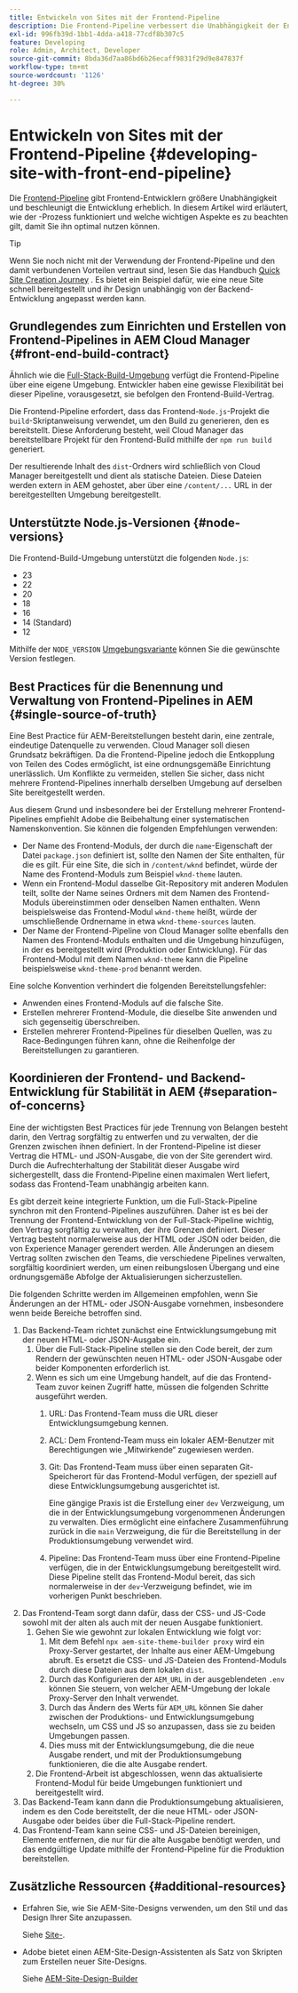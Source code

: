 ```yaml
---
title: Entwickeln von Sites mit der Frontend-Pipeline
description: Die Frontend-Pipeline verbessert die Unabhängigkeit der Entwickler und beschleunigt den Entwicklungsprozess. In diesem Artikel werden wichtige Aspekte für den Frontend-Build-Prozess beschrieben, um eine optimale Leistung und Effizienz zu gewährleisten.
exl-id: 996fb39d-1bb1-4dda-a418-77cdf8b307c5
feature: Developing
role: Admin, Architect, Developer
source-git-commit: 8bda36d7aa86bd6b26ecaff9831f29d9e847837f
workflow-type: tm+mt
source-wordcount: '1126'
ht-degree: 30%

---
```



# Entwickeln von Sites mit der Frontend-Pipeline {#developing-site-with-front-end-pipeline}

Die [Frontend-Pipeline](/help/implementing/cloud-manager/configuring-pipelines/introduction-ci-cd-pipelines.md#front-end) gibt Frontend-Entwicklern größere Unabhängigkeit und beschleunigt die Entwicklung erheblich. In diesem Artikel wird erläutert, wie der -Prozess funktioniert und welche wichtigen Aspekte es zu beachten gilt, damit Sie ihn optimal nutzen können.

>[!TIP]
>
>Wenn Sie noch nicht mit der Verwendung der Frontend-Pipeline und den damit verbundenen Vorteilen vertraut sind, lesen Sie das Handbuch [Quick Site Creation Journey](/help/journey-sites/quick-site/overview.md) . Es bietet ein Beispiel dafür, wie eine neue Site schnell bereitgestellt und ihr Design unabhängig von der Backend-Entwicklung angepasst werden kann.

## Grundlegendes zum Einrichten und Erstellen von Frontend-Pipelines in AEM Cloud Manager {#front-end-build-contract}

Ähnlich wie die [Full-Stack-Build-Umgebung](/help/implementing/cloud-manager/getting-access-to-aem-in-cloud/build-environment-details.md) verfügt die Frontend-Pipeline über eine eigene Umgebung. Entwickler haben eine gewisse Flexibilität bei dieser Pipeline, vorausgesetzt, sie befolgen den Frontend-Build-Vertrag.

Die Frontend-Pipeline erfordert, dass das Frontend-`Node.js`-Projekt die `build`-Skriptanweisung verwendet, um den Build zu generieren, den es bereitstellt. Diese Anforderung besteht, weil Cloud Manager das bereitstellbare Projekt für den Frontend-Build mithilfe der `npm run build` generiert.

Der resultierende Inhalt des `dist`-Ordners wird schließlich von Cloud Manager bereitgestellt und dient als statische Dateien. Diese Dateien werden extern in AEM gehostet, aber über eine `/content/...` URL in der bereitgestellten Umgebung bereitgestellt.

## Unterstützte Node.js-Versionen {#node-versions}

Die Frontend-Build-Umgebung unterstützt die folgenden `Node.js`:

* 23
* 22
* 20
* 18
* 16
* 14 (Standard)
* 12

Mithilfe der `NODE_VERSION` [Umgebungsvariante](/help/implementing/cloud-manager/environment-variables.md) können Sie die gewünschte Version festlegen.

## Best Practices für die Benennung und Verwaltung von Frontend-Pipelines in AEM {#single-source-of-truth}

Eine Best Practice für AEM-Bereitstellungen besteht darin, eine zentrale, eindeutige Datenquelle zu verwenden. Cloud Manager soll diesen Grundsatz bekräftigen. Da die Frontend-Pipeline jedoch die Entkopplung von Teilen des Codes ermöglicht, ist eine ordnungsgemäße Einrichtung unerlässlich. Um Konflikte zu vermeiden, stellen Sie sicher, dass nicht mehrere Frontend-Pipelines innerhalb derselben Umgebung auf derselben Site bereitgestellt werden.

Aus diesem Grund und insbesondere bei der Erstellung mehrerer Frontend-Pipelines empfiehlt Adobe die Beibehaltung einer systematischen Namenskonvention. Sie können die folgenden Empfehlungen verwenden:

* Der Name des Frontend-Moduls, der durch die `name`-Eigenschaft der Datei `package.json` definiert ist, sollte den Namen der Site enthalten, für die es gilt. Für eine Site, die sich in `/content/wknd` befindet, würde der Name des Frontend-Moduls zum Beispiel `wknd-theme` lauten.
* Wenn ein Frontend-Modul dasselbe Git-Repository mit anderen Modulen teilt, sollte der Name seines Ordners mit dem Namen des Frontend-Moduls übereinstimmen oder denselben Namen enthalten. Wenn beispielsweise das Frontend-Modul `wknd-theme` heißt, würde der umschließende Ordnername in etwa `wknd-theme-sources` lauten.
* Der Name der Frontend-Pipeline von Cloud Manager sollte ebenfalls den Namen des Frontend-Moduls enthalten und die Umgebung hinzufügen, in der es bereitgestellt wird (Produktion oder Entwicklung). Für das Frontend-Modul mit dem Namen `wknd-theme` kann die Pipeline beispielsweise `wknd-theme-prod` benannt werden.

Eine solche Konvention verhindert die folgenden Bereitstellungsfehler:

* Anwenden eines Frontend-Moduls auf die falsche Site.
* Erstellen mehrerer Frontend-Module, die dieselbe Site anwenden und sich gegenseitig überschreiben.
* Erstellen mehrerer Frontend-Pipelines für dieselben Quellen, was zu Race-Bedingungen führen kann, ohne die Reihenfolge der Bereitstellungen zu garantieren.

## Koordinieren der Frontend- und Backend-Entwicklung für Stabilität in AEM {#separation-of-concerns}

Eine der wichtigsten Best Practices für jede Trennung von Belangen besteht darin, den Vertrag sorgfältig zu entwerfen und zu verwalten, der die Grenzen zwischen ihnen definiert. In der Frontend-Pipeline ist dieser Vertrag die HTML- und JSON-Ausgabe, die von der Site gerendert wird. Durch die Aufrechterhaltung der Stabilität dieser Ausgabe wird sichergestellt, dass die Frontend-Pipeline einen maximalen Wert liefert, sodass das Frontend-Team unabhängig arbeiten kann.

Es gibt derzeit keine integrierte Funktion, um die Full-Stack-Pipeline synchron mit den Frontend-Pipelines auszuführen. Daher ist es bei der Trennung der Frontend-Entwicklung von der Full-Stack-Pipeline wichtig, den Vertrag sorgfältig zu verwalten, der ihre Grenzen definiert. Dieser Vertrag besteht normalerweise aus der HTML oder JSON oder beiden, die von Experience Manager gerendert werden. Alle Änderungen an diesem Vertrag sollten zwischen den Teams, die verschiedene Pipelines verwalten, sorgfältig koordiniert werden, um einen reibungslosen Übergang und eine ordnungsgemäße Abfolge der Aktualisierungen sicherzustellen.

Die folgenden Schritte werden im Allgemeinen empfohlen, wenn Sie Änderungen an der HTML- oder JSON-Ausgabe vornehmen, insbesondere wenn beide Bereiche betroffen sind.

1. Das Backend-Team richtet zunächst eine Entwicklungsumgebung mit der neuen HTML- oder JSON-Ausgabe ein.
   1. Über die Full-Stack-Pipeline stellen sie den Code bereit, der zum Rendern der gewünschten neuen HTML- oder JSON-Ausgabe oder beider Komponenten erforderlich ist.
   1. Wenn es sich um eine Umgebung handelt, auf die das Frontend-Team zuvor keinen Zugriff hatte, müssen die folgenden Schritte ausgeführt werden.
      1. URL: Das Frontend-Team muss die URL dieser Entwicklungsumgebung kennen.
      1. ACL: Dem Frontend-Team muss ein lokaler AEM-Benutzer mit Berechtigungen wie „Mitwirkende“ zugewiesen werden.
      1. Git: Das Frontend-Team muss über einen separaten Git-Speicherort für das Frontend-Modul verfügen, der speziell auf diese Entwicklungsumgebung ausgerichtet ist.

         Eine gängige Praxis ist die Erstellung einer `dev` Verzweigung, um die in der Entwicklungsumgebung vorgenommenen Änderungen zu verwalten. Dies ermöglicht eine einfachere Zusammenführung zurück in die `main` Verzweigung, die für die Bereitstellung in der Produktionsumgebung verwendet wird.

      1. Pipeline: Das Frontend-Team muss über eine Frontend-Pipeline verfügen, die in der Entwicklungsumgebung bereitgestellt wird. Diese Pipeline stellt das Frontend-Modul bereit, das sich normalerweise in der `dev`-Verzweigung befindet, wie im vorherigen Punkt beschrieben.
1. Das Frontend-Team sorgt dann dafür, dass der CSS- und JS-Code sowohl mit der alten als auch mit der neuen Ausgabe funktioniert.
   1. Gehen Sie wie gewohnt zur lokalen Entwicklung wie folgt vor:
      1. Mit dem Befehl `npx aem-site-theme-builder proxy` wird ein Proxy-Server gestartet, der Inhalte aus einer AEM-Umgebung abruft. Es ersetzt die CSS- und JS-Dateien des Frontend-Moduls durch diese Dateien aus dem lokalen `dist`.
      1. Durch das Konfigurieren der `AEM_URL` in der ausgeblendeten `.env` können Sie steuern, von welcher AEM-Umgebung der lokale Proxy-Server den Inhalt verwendet.
      1. Durch das Ändern des Werts für `AEM_URL` können Sie daher zwischen der Produktions- und Entwicklungsumgebung wechseln, um CSS und JS so anzupassen, dass sie zu beiden Umgebungen passen.
      1. Dies muss mit der Entwicklungsumgebung, die die neue Ausgabe rendert, und mit der Produktionsumgebung funktionieren, die die alte Ausgabe rendert.
   1. Die Frontend-Arbeit ist abgeschlossen, wenn das aktualisierte Frontend-Modul für beide Umgebungen funktioniert und bereitgestellt wird.
1. Das Backend-Team kann dann die Produktionsumgebung aktualisieren, indem es den Code bereitstellt, der die neue HTML- oder JSON-Ausgabe oder beides über die Full-Stack-Pipeline rendert.
1. Das Frontend-Team kann seine CSS- und JS-Dateien bereinigen, Elemente entfernen, die nur für die alte Ausgabe benötigt werden, und das endgültige Update mithilfe der Frontend-Pipeline für die Produktion bereitstellen.

## Zusätzliche Ressourcen {#additional-resources}

* Erfahren Sie, wie Sie AEM-Site-Designs verwenden, um den Stil und das Design Ihrer Site anzupassen.

  Siehe [Site-](/help/sites-cloud/administering/site-creation/site-themes.md).

* Adobe bietet einen AEM-Site-Design-Assistenten als Satz von Skripten zum Erstellen neuer Site-Designs.

  Siehe [AEM-Site-Design-Builder](https://github.com/adobe/aem-site-theme-builder)



